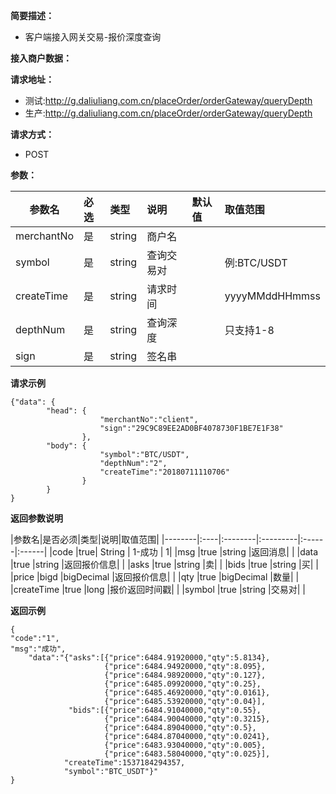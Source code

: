 **简要描述：**

- 客户端接入网关交易-报价深度查询

**接入商户数据：**

**请求地址：**
- 测试:http://g.daliuliang.com.cn/placeOrder/orderGateway/queryDepth
- 生产:http://g.daliuliang.com.cn/placeOrder/orderGateway/queryDepth

**请求方式：**
- POST

**参数：**

|参数名|必选|类型|说明|默认值|取值范围|
|--------|:----|:--------|:---------|:------|:------|
|merchantNo |是  |string |商户名   | | |
|symbol |是  |string | 查询交易对 | |例:BTC/USDT |
|createTime |是  |string | 请求时间 | |yyyyMMddHHmmss |
|depthNum |是  |string | 查询深度 | |只支持1-8 |
|sign |是  |string | 签名串 | | |

 **请求示例**
```
{"data": {
		"head": {
					"merchantNo":"client",
					"sign":"29C9C89EE2AD0BF4078730F1BE7E1F38"
				},
		"body": {
					"symbol":"BTC/USDT",
					"depthNum":"2",
					"createTime":"20180711110706"
		 		}
		}
}

```

 **返回参数说明** 

|参数名|是否必须|类型|说明|取值范围|
|--------|:----|:--------|:---------|:------|:------|
|code  |true| String  | 1-成功 | 1|
|msg |true   |string |返回消息| |
|data |true   |string |返回报价信息| |
|asks |true   |string |卖| |
|bids |true   |string |买| |
|price |bigd   |bigDecimal |返回报价信息| |
|qty |true   |bigDecimal |数量| |
|createTime |true   |long |报价返回时间戳| |
|symbol |true   |string |交易对| |


 **返回示例**
```
{
"code":"1",
"msg":"成功",
	"data":"{"asks":[{"price":6484.91920000,"qty":5.8134}, 
				     {"price":6484.94920000,"qty":8.095},	
					 {"price":6484.98920000,"qty":0.127},
					 {"price":6485.09920000,"qty":0.25},
					 {"price":6485.46920000,"qty":0.0161},
					 {"price":6485.53920000,"qty":0.04}],
             "bids":[{"price":6484.91040000,"qty":0.55},
			 		 {"price":6484.90040000,"qty":0.3215},
					 {"price":6484.89040000,"qty":0.5},
					 {"price":6484.87040000,"qty":0.0241},
					 {"price":6483.93040000,"qty":0.005},
					 {"price":6483.58040000,"qty":0.025}],
			"createTime":1537184294357,
			"symbol":"BTC_USDT"}"
}
```

```
